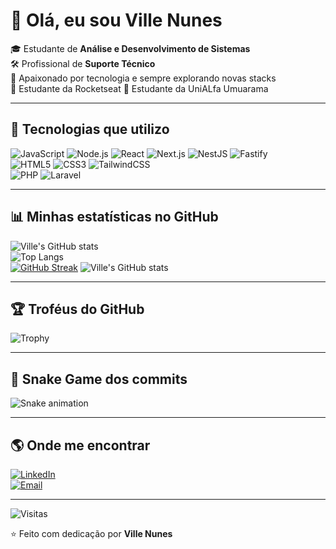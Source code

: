 # 👋 Olá, eu sou Ville Nunes  

🎓 Estudante de **Análise e Desenvolvimento de Sistemas**  
🛠️ Profissional de **Suporte Técnico**  
🚀 Apaixonado por tecnologia e sempre explorando novas stacks  
🚀 Estudante da Rocketseat
🚀 Estudante da UniALfa Umuarama



---

## 🚀 Tecnologias que utilizo  
![JavaScript](https://img.shields.io/badge/-JavaScript-F7DF1E?logo=javascript&logoColor=000&style=for-the-badge)
![Node.js](https://img.shields.io/badge/-Node.js-339933?logo=node.js&logoColor=fff&style=for-the-badge)
![React](https://img.shields.io/badge/-React-61DAFB?logo=react&logoColor=000&style=for-the-badge)
![Next.js](https://img.shields.io/badge/-Next.js-000000?logo=next.js&logoColor=fff&style=for-the-badge)
![NestJS](https://img.shields.io/badge/-NestJS-E0234E?logo=nestjs&logoColor=fff&style=for-the-badge)
![Fastify](https://img.shields.io/badge/-Fastify-000000?logo=fastify&logoColor=fff&style=for-the-badge)  
![HTML5](https://img.shields.io/badge/-HTML5-E34F26?logo=html5&logoColor=fff&style=for-the-badge)
![CSS3](https://img.shields.io/badge/-CSS3-1572B6?logo=css3&logoColor=fff&style=for-the-badge)
![TailwindCSS](https://img.shields.io/badge/-TailwindCSS-38B2AC?logo=tailwind-css&logoColor=fff&style=for-the-badge)  
![PHP](https://img.shields.io/badge/-PHP-777BB4?logo=php&logoColor=fff&style=for-the-badge)
![Laravel](https://img.shields.io/badge/-Laravel-FF2D20?logo=laravel&logoColor=fff&style=for-the-badge)

---

## 📊 Minhas estatísticas no GitHub  

![Ville's GitHub stats](https://github-readme-stats.vercel.app/api?username=VilleSilva&show_icons=true&theme=radical)  
![Top Langs](https://github-readme-stats.vercel.app/api/top-langs/?username=VilleSilva&layout=compact&theme=radical)  
[![GitHub Streak](https://streak-stats.demolab.com?user=VilleSilva&theme=radical)](https://git.io/streak-stats) 
![Ville's GitHub stats](https://github-readme-stats.vercel.app/api?username=VilleSilva&show_icons=true&theme=radical&commits_year=2025)


---

## 🏆 Troféus do GitHub  
![Trophy](https://github-profile-trophy.vercel.app/?username=VilleSilva&theme=radical&row=1&column=6)

---

## 🐍 Snake Game dos commits  
![Snake animation](https://github.com/VilleSilva/VilleSilva/blob/output/github-contribution-grid-snake.svg)

---

## 🌎 Onde me encontrar  
[![LinkedIn](https://img.shields.io/badge/-LinkedIn-0A66C2?logo=linkedin&logoColor=fff&style=for-the-badge)](https://linkedin.com/in/SEU_LINKEDIN)  
[![Email](https://img.shields.io/badge/-Email-D14836?logo=gmail&logoColor=fff&style=for-the-badge)](mailto:SEU_EMAIL@gmail.com)  

---

![Visitas](https://komarev.com/ghpvc/?username=VilleSilva&color=blue&style=flat-square)

⭐ Feito com dedicação por **Ville Nunes**
